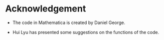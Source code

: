 # Acknowledgement
* The code in Mathematica is created by Daniel George.

* Hui Lyu has presented some suggestions on the functions of the code.
